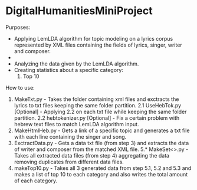 # DigitalHumanitiesMiniProject

Purposes:
- Applying LemLDA algorithm for topic modeling on a lyrics corpus represented by XML files containing the fields of lyrics, singer, writer   and composer.
- 
- Analyzing the data given by the LemLDA algorithm.
- Creating statistics about a specific category:
    1. Top 10 

How to use:
  1. MakeTxt.py - Takes the folder containing xml files and exctracts the lyrics to txt files keeping the same folder partition.
  2.1 UseHebTok.py [Optional] - Applying 2.2 on each txt file while keeping the same folder partition.
  2.2 hebtokenizer.py [Optional] - Fix a certain problem with hebrew text files to match LemLDA algorithm input.
  3. MakeHtmlHeb.py - Gets a link of a specific topic and generates a txt file with each line containing the singer and song.
  4. ExctractData.py - Gets a data txt file (from step 3) and extracts the data of writer and composer from the matched XML file.
  5.* MakeSet<>.py - Takes all extracted data files (from step 4) aggregating the data removing duplicates from different data files.
  6. makeTop10.py - Takes all 3 generated data from step 5.1, 5.2 and 5.3 and makes a list of top 10 to each category and also writes the      total amount of each category.
